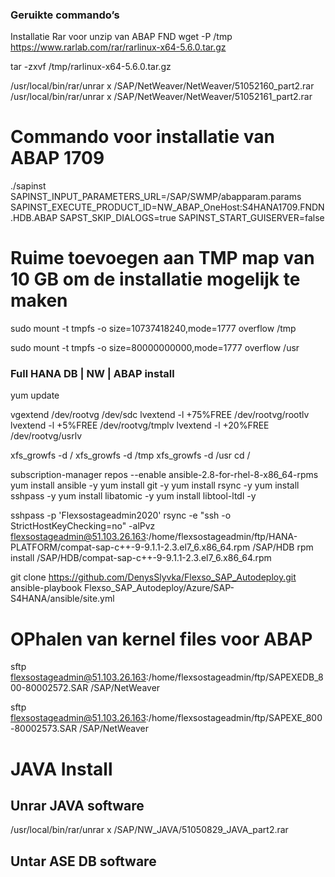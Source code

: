 ### Geruikte commando’s

Installatie Rar voor unzip van ABAP FND
wget -P /tmp https://www.rarlab.com/rar/rarlinux-x64-5.6.0.tar.gz

tar -zxvf /tmp/rarlinux-x64-5.6.0.tar.gz

/usr/local/bin/rar/unrar x /SAP/NetWeaver/NetWeaver/51052160_part2.rar
/usr/local/bin/rar/unrar x /SAP/NetWeaver/NetWeaver/51052161_part2.rar


# Commando voor installatie van ABAP 1709
./sapinst SAPINST_INPUT_PARAMETERS_URL=/SAP/SWMP/abapparam.params SAPINST_EXECUTE_PRODUCT_ID=NW_ABAP_OneHost:S4HANA1709.FNDN.HDB.ABAP SAPST_SKIP_DIALOGS=true SAPINST_START_GUISERVER=false


# Ruime toevoegen aan TMP map van 10 GB om de installatie mogelijk te maken
sudo mount -t tmpfs -o size=10737418240,mode=1777 overflow /tmp

sudo mount -t tmpfs -o size=80000000000,mode=1777 overflow /usr


### Full HANA DB | NW | ABAP install
yum update

vgextend /dev/rootvg /dev/sdc
lvextend -l +75%FREE /dev/rootvg/rootlv
lvextend -l +5%FREE /dev/rootvg/tmplv
lvextend -l +20%FREE /dev/rootvg/usrlv

xfs_growfs -d /
xfs_growfs -d /tmp
xfs_growfs -d /usr
cd /

subscription-manager repos --enable ansible-2.8-for-rhel-8-x86_64-rpms
yum install ansible -y
yum install git -y
yum install rsync -y
yum install sshpass -y
yum install libatomic -y
yum install libtool-ltdl -y


sshpass -p 'Flexsostageadmin2020' rsync -e "ssh -o StrictHostKeyChecking=no" -alPvz flexsostageadmin@51.103.26.163:/home/flexsostageadmin/ftp/HANA-PLATFORM/compat-sap-c++-9-9.1.1-2.3.el7_6.x86_64.rpm /SAP/HDB
rpm install /SAP/HDB/compat-sap-c++-9-9.1.1-2.3.el7_6.x86_64.rpm



git clone https://github.com/DenysSlyvka/Flexso_SAP_Autodeploy.git
ansible-playbook Flexso_SAP_Autodeploy/Azure/SAP-S4HANA/ansible/site.yml

# OPhalen van kernel files voor ABAP
sftp flexsostageadmin@51.103.26.163:/home/flexsostageadmin/ftp/SAPEXEDB_800-80002572.SAR /SAP/NetWeaver

 sftp flexsostageadmin@51.103.26.163:/home/flexsostageadmin/ftp/SAPEXE_800-80002573.SAR /SAP/NetWeaver


# JAVA Install
## Unrar JAVA software
/usr/local/bin/rar/unrar x /SAP/NW_JAVA/51050829_JAVA_part2.rar

## Untar ASE DB software


